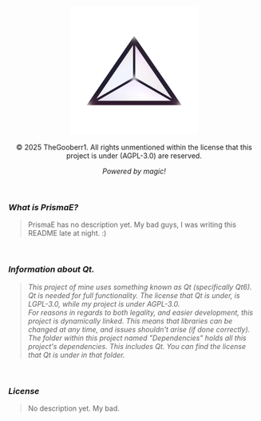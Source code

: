 <div align="center">
<img width="256" height="256" alt="Main Icon" src="icons/prism.png"/><br/>

© 2025 TheGooberr1. All rights unmentioned within the license that this project is under (AGPL-3.0) are reserved.<br/>

_Powered by magic!_<br/>
</div>

<br/>

### _What is PrismaE?_
> PrismaE has no description yet. My bad guys, I was writing this README late at night. :)

<br/>

### _Information about Qt._
>_This project of mine uses something known as Qt (specifically Qt6). Qt is needed for full functionality. The license that Qt is under, is LGPL-3.0, while my project is under AGPL-3.0._<br/>
>_For reasons in regards to both legality, and easier development, this project is dynamically linked. This means that libraries can be changed at any time, and issues shouldn't arise (if done correctly)._<br/>
>_The folder within this project named "Dependencies" holds all this project's dependencies. This includes Qt. You can find the license that Qt is under in that folder._<br/>

 <br/>

### _License_
> No description yet. My bad.
